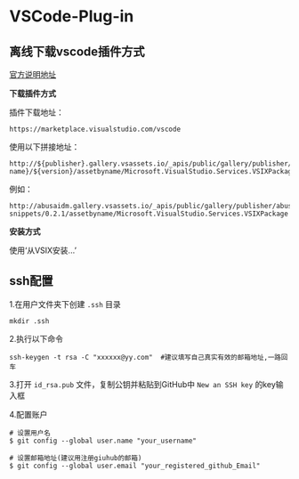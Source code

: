 # VSCode-Plug-in
## 离线下载vscode插件方式

[官方说明地址](https://code.visualstudio.com/docs/editor/extension-gallery?pub=HookyQR&ext=beautify#_common-questions)

**下载插件方式**

插件下载地址：

```
https://marketplace.visualstudio.com/vscode
```

使用以下拼接地址：

```
http://${publisher}.gallery.vsassets.io/_apis/public/gallery/publisher/${publisher}/extension/${extension name}/${version}/assetbyname/Microsoft.VisualStudio.Services.VSIXPackage
```

例如：

```
http://abusaidm.gallery.vsassets.io/_apis/public/gallery/publisher/abusaidm/extension/html-snippets/0.2.1/assetbyname/Microsoft.VisualStudio.Services.VSIXPackage
```

**安装方式**

使用‘从VSIX安装...’

## ssh配置

1.在用户文件夹下创建 `.ssh` 目录
```
mkdir .ssh
```

2.执行以下命令
```
ssh-keygen -t rsa -C "xxxxxx@yy.com"  #建议填写自己真实有效的邮箱地址,一路回车
```

3.打开 `id_rsa.pub` 文件，复制公钥并粘贴到GitHub中 `New an SSH key` 的key输入框

4.配置账户
```
# 设置用户名
$ git config --global user.name "your_username"

# 设置邮箱地址(建议用注册giuhub的邮箱)
$ git config --global user.email "your_registered_github_Email"
```